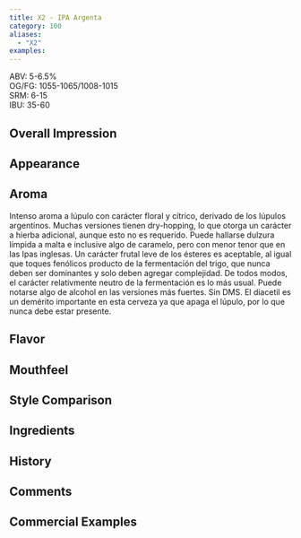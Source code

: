 ```yaml
---
title: X2 - IPA Argenta
category: 100
aliases: 
  - "X2"
examples: 
---
```


ABV: 5-6.5%  
OG/FG: 1055-1065/1008-1015  
SRM: 6-15  
IBU: 35-60

## Overall Impression


## Appearance


## Aroma
Intenso aroma a lúpulo con carácter floral y cítrico, derivado de los lúpulos argentinos. Muchas versiones tienen dry-hopping, lo que otorga un carácter a hierba adicional, aunque esto no es requerido. Puede hallarse dulzura límpida a malta e inclusive algo de caramelo, pero con menor tenor que en las Ipas inglesas. Un carácter frutal leve de los ésteres es aceptable, al igual que toques fenólicos producto de la fermentación del trigo, que nunca deben ser dominantes y solo deben agregar complejidad. De todos modos, el carácter relativmente neutro de la fermentación es lo más usual. Puede notarse algo de alcohol en las versiones más fuertes. Sin DMS. El diacetil es un demérito importante en esta cerveza ya que apaga el lúpulo, por lo que nunca debe estar presente.

## Flavor


## Mouthfeel


## Style Comparison


## Ingredients


## History


## Comments


## Commercial Examples






